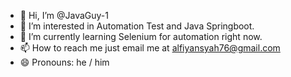 - 👋 Hi, I’m @JavaGuy-1
- 👀 I’m interested in Automation Test and Java Springboot.
- 🌱 I’m currently learning Selenium for automation right now.
- 📫 How to reach me just email me at alfiyansyah76@gmail.com
- 😄 Pronouns: he / him

<!---
JavaGuy-1/JavaGuy-1 is a ✨ special ✨ repository because its `README.md` (this file) appears on your GitHub profile.
You can click the Preview link to take a look at your changes.
--->
